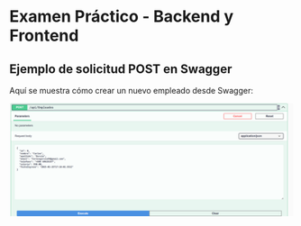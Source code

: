 # Examen Práctico - Backend y Frontend

## Ejemplo de solicitud POST en Swagger

Aquí se muestra cómo crear un nuevo empleado desde Swagger:

![Solicitud POST en Swagger](Capturas/swagger_post.png)


